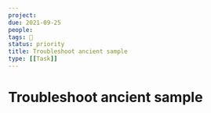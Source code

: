 ```yaml
---
project:
due: 2021-09-25
people:
tags: 🧨
status: priority
title: Troubleshoot ancient sample
type: [[Task]]
---
```


# Troubleshoot ancient sample
